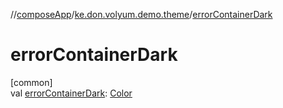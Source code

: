 //[composeApp](../../index.md)/[ke.don.volyum.demo.theme](index.md)/[errorContainerDark](error-container-dark.md)

# errorContainerDark

[common]\
val [errorContainerDark](error-container-dark.md): [Color](https://developer.android.com/reference/kotlin/androidx/compose/ui/graphics/Color.html)